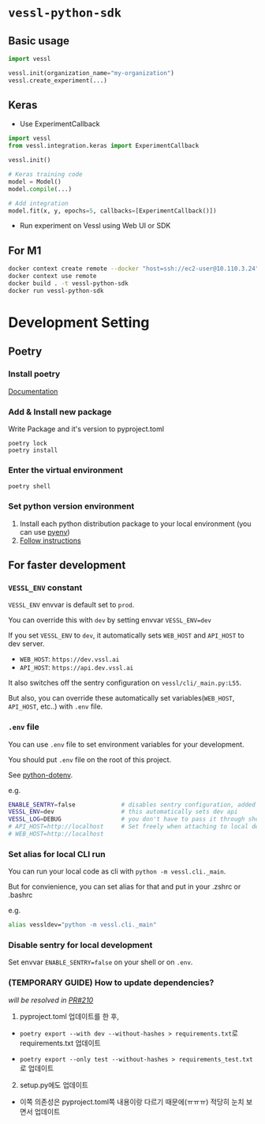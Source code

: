 # `vessl-python-sdk`

## Basic usage

```python
import vessl

vessl.init(organization_name="my-organization")
vessl.create_experiment(...)
```

## Keras

- Use ExperimentCallback

```python
import vessl
from vessl.integration.keras import ExperimentCallback

vessl.init()

# Keras training code
model = Model()
model.compile(...)

# Add integration
model.fit(x, y, epochs=5, callbacks=[ExperimentCallback()])
```

- Run experiment on Vessl using Web UI or SDK

## For M1

```bash
docker context create remote --docker "host=ssh://ec2-user@10.110.3.24"
docker context use remote
docker build . -t vessl-python-sdk
docker run vessl-python-sdk
```

# Development Setting

## Poetry

### Install poetry

[Documentation](https://python-poetry.org/docs/#installation)

### Add & Install new package

Write Package and it's version to pyproject.toml

```
poetry lock
poetry install
```

### Enter the virtual environment

```
poetry shell
```

### Set python version environment

1. Install each python distribution package to your local environment (you can use [pyenv](https://github.com/pyenv/pyenv))
1. [Follow instructions](https://python-poetry.org/docs/managing-environments/#switching-between-environments)

## For faster development

### `VESSL_ENV` constant

`VESSL_ENV` envvar is default set to `prod`.

You can override this with `dev` by setting envvar `VESSL_ENV=dev`

If you set `VESSL_ENV` to `dev`, it automatically sets `WEB_HOST` and `API_HOST` to dev server.

- `WEB_HOST`: `https://dev.vssl.ai`
- `API_HOST`: `https://api.dev.vssl.ai`

It also switches off the sentry configuration on `vessl/cli/_main.py:L55`.

But also, you can override these automatically set variables(`WEB_HOST`, `API_HOST`, etc..) with `.env` file.

### `.env` file

You can use `.env` file to set environment variables for your development.

You should put `.env` file on the root of this project.

See [python-dotenv](https://github.com/theskumar/python-dotenv).

e.g.

```bash
ENABLE_SENTRY=false             # disables sentry configuration, added in order to disable while VESSL_ENV=dev
VESSL_ENV=dev                   # this automatically sets dev api
VESSL_LOG=DEBUG                 # you don't have to pass it through shell command
# API_HOST=http://localhost     # Set freely when attaching to local devenv
# WEB_HOST=http://localhost
```

### Set alias for local CLI run

You can run your local code as cli with `python -m vessl.cli._main`.

But for convienience, you can set alias for that and put in your .zshrc or .bashrc

e.g.

```sh
alias vessldev="python -m vessl.cli._main"
```

### Disable sentry for local development

Set envvar `ENABLE_SENTRY=false` on your shell or on `.env`.

### (TEMPORARY GUIDE) How to update dependencies?

_will be resolved in [PR#210](https://github.com/vessl-ai/vessl-python-sdk/pull/210)_

1. pyproject.toml 업데이트를 한 후,

- `poetry export --with dev --without-hashes > requirements.txt`로 requirements.txt 업데이트

- `poetry export --only test --without-hashes > requirements_test.txt`로 업데이트

2. setup.py에도 업데이트

- 이쪽 의존성은 pyproject.toml쪽 내용이랑 다르기 때문에(ㅠㅠㅠ) 적당히 눈치 보면서 업데이트
